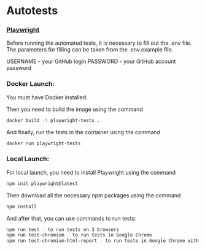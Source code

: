 # Autotests

### [Playwright](https://playwright.dev/)

Before running the automated tests, it is necessary to fill out the .env file.
The parameters for filling can be taken from the .env.example file.

USERNAME - your GitHub login
PASSWORD - your GitHub account password

### Docker Launch:
You must have Docker installed.

Then you need to build the image using the command
```bash
docker build -t playwright-tests .
```

And finally, run the tests in the container using the command
```bash
docker run playwright-tests
```

### Local Launch:
For local launch, you need to install Playwright using the command
```bash
npm init playwright@latest
```

Then download all the necessary npm packages using the command
```bash
npm install
```

And after that, you can use commands to run tests:
```bash
npm run test - to run tests on 3 browsers
npm run test-chromium - to run tests in Google Chrome
npm run test-chromium-html-report - to run tests in Google Chrome with generating an HTML report
```
